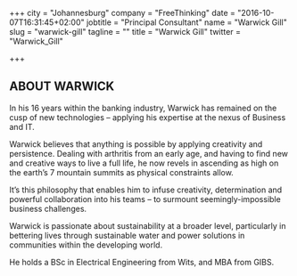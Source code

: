 +++
city = "Johannesburg"
company = "FreeThinking"
date = "2016-10-07T16:31:45+02:00"
jobtitle = "Principal Consultant"
name = "Warwick Gill"
slug = "warwick-gill"
tagline = ""
title = "Warwick Gill"
twitter = "Warwick_Gill"

+++

## ABOUT WARWICK
In his 16 years within the banking industry, Warwick has remained on the cusp of new technologies – applying his expertise at the nexus of Business and IT.

Warwick believes that anything is possible by applying creativity and persistence. Dealing with arthritis from an early age, and having to find new and creative ways to live a full life, he now revels in ascending as high on the earth’s 7 mountain summits as physical constraints allow.

It’s this philosophy that enables him to infuse creativity, determination and powerful collaboration into his teams – to surmount seemingly-impossible business challenges.

Warwick is passionate about sustainability at a broader level, particularly in bettering lives through sustainable water and power solutions in communities within the developing world.

He holds a BSc in Electrical Engineering from Wits, and MBA from GIBS.
